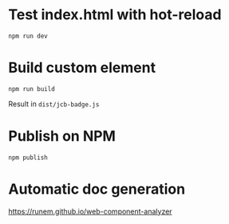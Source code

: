 
# Test index.html with hot-reload
```
npm run dev
```

# Build custom element
```
npm run build
```

Result in `dist/jcb-badge.js`


# Publish on NPM
```
npm publish
```

# Automatic doc generation

https://runem.github.io/web-component-analyzer

